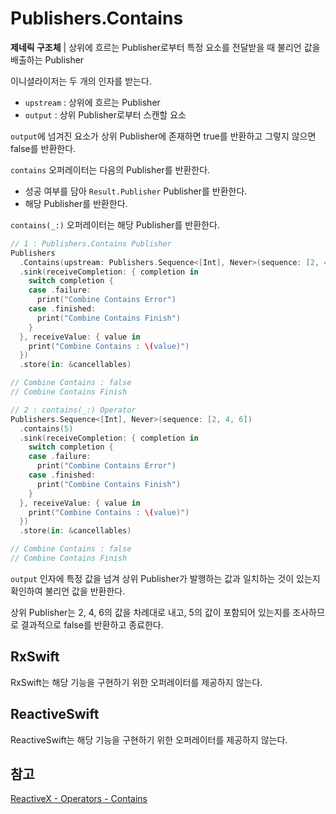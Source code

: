 # Publishers.Contains

**제네릭 구조체** | 상위에 흐르는 Publisher로부터 특정 요소를 전달받을 때 불리언 값을 배출하는 Publisher

이니셜라이저는 두 개의 인자를 받는다.

- `upstream` : 상위에 흐르는 Publisher
- `output` : 상위 Publisher로부터 스캔할 요소

`output`에 넘겨진 요소가 상위 Publisher에 존재하면 true를 반환하고 그렇지 않으면 false를 반환한다.

`contains` 오퍼레이터는 다음의 Publisher를 반환한다.

- 성공 여부를 담아 `Result.Publisher` Publisher를 반환한다.
- 해당 Publisher를 반환한다.

`contains(_:)` 오퍼레이터는 해당 Publisher를 반환한다.

```swift
// 1 : Publishers.Contains Publisher
Publishers
  .Contains(upstream: Publishers.Sequence<[Int], Never>(sequence: [2, 4, 6]), output: 5)
  .sink(receiveCompletion: { completion in
    switch completion {
    case .failure:
      print("Combine Contains Error")
    case .finished:
      print("Combine Contains Finish")
    }
  }, receiveValue: { value in
    print("Combine Contains : \(value)")
  })
  .store(in: &cancellables)

// Combine Contains : false
// Combine Contains Finish

// 2 : contains(_:) Operator
Publishers.Sequence<[Int], Never>(sequence: [2, 4, 6])
  .contains(5)
  .sink(receiveCompletion: { completion in
    switch completion {
    case .failure:
      print("Combine Contains Error")
    case .finished:
      print("Combine Contains Finish")
    }
  }, receiveValue: { value in
    print("Combine Contains : \(value)")
  })
  .store(in: &cancellables)

// Combine Contains : false
// Combine Contains Finish
```

`output` 인자에 특정 값을 넘겨 상위 Publisher가 발행하는 값과 일치하는 것이 있는지 확인하여 불리언 값을 반환한다.

상위 Publisher는 2, 4, 6의 값을 차례대로 내고, 5의 값이 포함되어 있는지를 조사하므로 결과적으로 false를 반환하고 종료한다.

## RxSwift

RxSwift는 해당 기능을 구현하기 위한 오퍼레이터를 제공하지 않는다.

## ReactiveSwift

ReactiveSwift는 해당 기능을 구현하기 위한 오퍼레이터를 제공하지 않는다.

## 참고

[ReactiveX - Operators - Contains](http://reactivex.io/documentation/operators/contains.html)